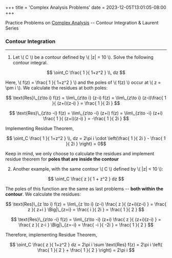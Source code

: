 +++
title = 'Complex Analysis Problems'
date = 2023-12-05T13:01:05-08:00
+++

Practice Problems on [Complex Analysis](https://dev-undergrad.dev/math121a/complex_analysis/) -- Contour Integration & Laurent Series 
<!--more--> 

### Contour Integration
---

1. Let \\( C \\) be a contour defined by \\( |z| = 10 \\). Solve the following
   contour integral.

$$ \oint_C \frac{ 1 }{ 1+z^2 } \\, dz $$ 

Here, \\( f(z) = \frac{ 1 }{ 1+z^2 }  \\) and the poles of \\( f(z) \\) occur
at \\( z = \pm i \\). We calculate the residues at both poles: 

$$ \text{Res}\_{z\to i} f(z) = \lim\_{z\to i} (z-i) f(z) = \lim\_{z\to i}
(z-i)\frac{ 1 }{ (z+i)(z-i) }  = \frac{ 1 }{ 2i }  $$

$$ \text{Res}\_{z\to -i} f(z) = \lim\_{z\to -i} (z+i) f(z) = \lim\_{z\to -i} (z+i) \frac{ 1 }{ (z+i)(z-i) } = -\frac{ 1 }{ 2i }  $$

Implementing Residue Theorem, 

$$ \oint_C \frac{ 1 }{ 1+z^2 } \\,  dz = 2\pi i \cdot \left(\frac{ 1 }{ 2i } - \frac{ 1 }{ 2i } \right) = 0$$

Keep in mind, we only choose to calculate the residues and implement residue
theorem for **poles that are inside the contour**

2. Another example, with the same contour \\( C \\) defined by \\( |z| < 10 \\): 

  
$$ \oint_C  \frac{ z }{ 1 + z^2 } dz $$ 

The poles of this function are the same as last problems -- **both within the
contour**. We calculate the residues: 

$$ \text{Res}\_{z \to i} f(z) = \lim\_{z \to i} (z-i) \frac{ z }{ (z+i)(z-i) }  = \frac{ z }{ z+i } \Big|\_{z=i} = \frac{ i }{ 2i } = \frac{ 1 }{ 2 }  $$

$$ \text{Res}\_{z\to -i} f(z) = \lim\_{z\to -i} (z+i) \frac{ z }{ (z+i)(z-i) } = \frac{ z }{ z-i } \Big|\_{z=-i} = \frac{ -i }{ -2i } = \frac{ 1 }{ 2 }  $$

Therefore, implementing Residue Theorem, 

$$ \oint_C \frac{ z }{ 1+z^2 } dz = 2\pi i \sum \text{Res} f(z) = 2\pi i \left( \frac{ 1 }{ 2 } + \frac{ 1 }{ 2 } \right) = 2\pi i  $$ 



 

 



 





